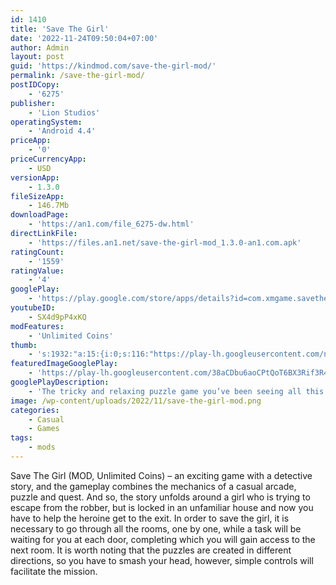 ```yaml
---
id: 1410
title: 'Save The Girl'
date: '2022-11-24T09:50:04+07:00'
author: Admin
layout: post
guid: 'https://kindmod.com/save-the-girl-mod/'
permalink: /save-the-girl-mod/
postIDCopy:
    - '6275'
publisher:
    - 'Lion Studios'
operatingSystem:
    - 'Android 4.4'
priceApp:
    - '0'
priceCurrencyApp:
    - USD
versionApp:
    - 1.3.0
fileSizeApp:
    - 146.7Mb
downloadPage:
    - 'https://an1.com/file_6275-dw.html'
directLinkFile:
    - 'https://files.an1.net/save-the-girl-mod_1.3.0-an1.com.apk'
ratingCount:
    - '1559'
ratingValue:
    - '4'
googlePlay:
    - 'https://play.google.com/store/apps/details?id=com.xmgame.savethegirl'
youtubeID:
    - SX4d9pP4xKQ
modFeatures:
    - 'Unlimited Coins'
thumb:
    - 's:1932:"a:15:{i:0;s:116:"https://play-lh.googleusercontent.com/nQhRPpt4JHBndFquRUE5hSdcx-3VsSqYGbrcurLnEg3u_XYqeqnaI1-0SGyMF8D5WjLC=w526-h296";i:1;s:114:"https://play-lh.googleusercontent.com/ATJ9D-YU7fF8sfw5CsqF_EhMIu5nLxFlr_0WFW9IDnYAN8Dfjpe1SL9VVlz0eiKHfg=w526-h296";i:2;s:114:"https://play-lh.googleusercontent.com/Zvex4Wvv3cEBINmdDXzyxNqvshPSWhm1UFVmKtAGxe-AycUbqb834Knz3AfxpYT_9g=w526-h296";i:3;s:116:"https://play-lh.googleusercontent.com/Y7JZigPdy9weJ47bchrOHLRutTimzZkENDP1VcCpBnUjs5mhUE5MKr0j2Uzm6tYLvTRA=w526-h296";i:4;s:114:"https://play-lh.googleusercontent.com/9Gm9KuurojOFcDb1YcftWRaDUFndu7S-hXa7-Ci-PQYTRi6ixoF98o7NZShpydTEmw=w526-h296";i:5;s:114:"https://play-lh.googleusercontent.com/znDAAqzFk5r_1N_25p3VPFmdiy8cSefHcnAqNclvSc3ikSR9Oxs3gG2mWpVH_zJijg=w526-h296";i:6;s:115:"https://play-lh.googleusercontent.com/GYnR44rWOdwKZofIalg_xH4oIgYgloeRaakVY0q4PDbknRfjw9zddxRbxp69Vqoy3wQ=w526-h296";i:7;s:115:"https://play-lh.googleusercontent.com/6cfmSg0vClzIB5wTDRuDCS9fL3QR-qLdrEvOyzwKFIZKHN0fkfK9KPLkPPh89ohEatg=w526-h296";i:8;s:115:"https://play-lh.googleusercontent.com/xgjfPO27Zbw_s6H101V8_ph2ZJ9a_RoRO6P5InK3Bw05Qa-0nJfrj6EB5EUP-0ejq2o=w526-h296";i:9;s:115:"https://play-lh.googleusercontent.com/NGCOmSjzLghWAR-pvyHx1WCXBRBuCV6QAEOx_AU9XWbNRQSmcWgb0E2pgJxCF5oCIyE=w526-h296";i:10;s:115:"https://play-lh.googleusercontent.com/4Vg8aGI-QsEBlv2AOVmkOJv7gY8bm5Ct-zh1WnOba7aAQ6WaQE18fXd-op_ktoxLeiQ=w526-h296";i:11;s:116:"https://play-lh.googleusercontent.com/ekbDMB7aUtLMqC9mR9j-5ckDkweqcYd_A0DTmIk-TGCoQZfzgjMB7JHnUnx8P7fI_wn7=w526-h296";i:12;s:116:"https://play-lh.googleusercontent.com/PsTd41zjUMxwlmXMvX46CzgaLie4-nc5eNkEthdq8M6V3bmX74cMMlLKRgvsVWdteRBi=w526-h296";i:13;s:115:"https://play-lh.googleusercontent.com/e30sdOQ3BLjY_QQc6b0up5w3gMpmiga0uDSQ_C8znioBrLaO5xN6msJ1y2YG2qXWMiY=w526-h296";i:14;s:115:"https://play-lh.googleusercontent.com/REugmzvi8kc3TKQ_T1toZ68slt1PZvbrOrHu8ZFXK-zMUAShZVhk4uBeIpEWjA-tdA4=w526-h296";}";'
featuredImageGooglePlay:
    - 'https://play-lh.googleusercontent.com/38aCDbu6aoCPtQoT6BX3Rif3R4YRasgb6dGm3s7RAu7n6xxgBRn7YskQN8kOLylokg'
googlePlayDescription:
    - 'The tricky and relaxing puzzle game you’ve been seeing all this time is finally a reality! Only the smartest will be able to solve these brain teaser tests in order to save the girl from the villains chasing her! Each level will present you with a scenario that you will have to use your IQ and wit to solve. Solve the funny challenge correctly and the woman will proceed on. Get it wrong, then it won’t end well for our heroine.Stay in and play the most addicting and satisfying game. Feel the gratification of solving funny and difficult problems and protecting the girl from harm''s way. Use that big brain of yours and let’s get to solving!.1.       Don’t get fooled!.'
image: /wp-content/uploads/2022/11/save-the-girl-mod.png
categories:
    - Casual
    - Games
tags:
    - mods
---
```


Save The Girl (MOD, Unlimited Coins) – an exciting game with a detective story, and the gameplay combines the mechanics of a casual arcade, puzzle and quest. And so, the story unfolds around a girl who is trying to escape from the robber, but is locked in an unfamiliar house and now you have to help the heroine get to the exit. In order to save the girl, it is necessary to go through all the rooms, one by one, while a task will be waiting for you at each door, completing which you will gain access to the next room. It is worth noting that the puzzles are created in different directions, so you have to smash your head, however, simple controls will facilitate the mission.